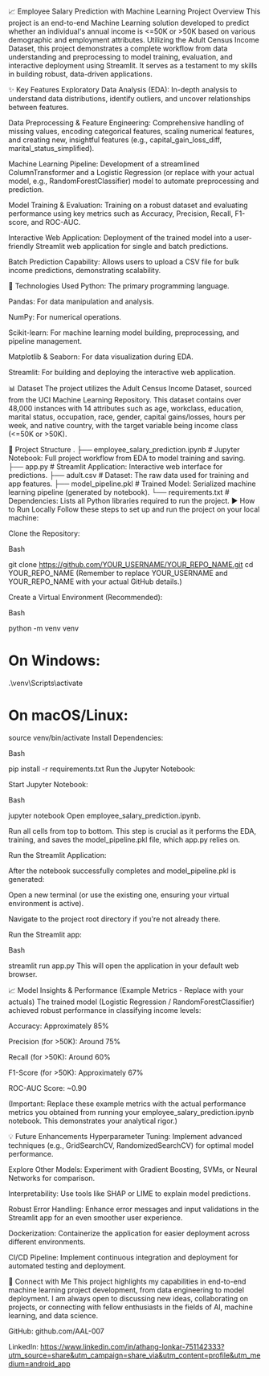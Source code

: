 📈 Employee Salary Prediction with Machine Learning
Project Overview
This project is an end-to-end Machine Learning solution developed to predict whether an individual's annual income is <=50K or >50K based on various demographic and employment attributes. Utilizing the Adult Census Income Dataset, this project demonstrates a complete workflow from data understanding and preprocessing to model training, evaluation, and interactive deployment using Streamlit. It serves as a testament to my skills in building robust, data-driven applications.

✨ Key Features
Exploratory Data Analysis (EDA): In-depth analysis to understand data distributions, identify outliers, and uncover relationships between features.

Data Preprocessing & Feature Engineering: Comprehensive handling of missing values, encoding categorical features, scaling numerical features, and creating new, insightful features (e.g., capital_gain_loss_diff, marital_status_simplified).

Machine Learning Pipeline: Development of a streamlined ColumnTransformer and a Logistic Regression (or replace with your actual model, e.g., RandomForestClassifier) model to automate preprocessing and prediction.

Model Training & Evaluation: Training on a robust dataset and evaluating performance using key metrics such as Accuracy, Precision, Recall, F1-score, and ROC-AUC.

Interactive Web Application: Deployment of the trained model into a user-friendly Streamlit web application for single and batch predictions.

Batch Prediction Capability: Allows users to upload a CSV file for bulk income predictions, demonstrating scalability.

🚀 Technologies Used
Python: The primary programming language.

Pandas: For data manipulation and analysis.

NumPy: For numerical operations.

Scikit-learn: For machine learning model building, preprocessing, and pipeline management.

Matplotlib & Seaborn: For data visualization during EDA.

Streamlit: For building and deploying the interactive web application.

📊 Dataset
The project utilizes the Adult Census Income Dataset, sourced from the UCI Machine Learning Repository. This dataset contains over 48,000 instances with 14 attributes such as age, workclass, education, marital status, occupation, race, gender, capital gains/losses, hours per week, and native country, with the target variable being income class (<=50K or >50K).

📂 Project Structure
.
├── employee_salary_prediction.ipynb   # Jupyter Notebook: Full project workflow from EDA to model training and saving.
├── app.py                             # Streamlit Application: Interactive web interface for predictions.
├── adult.csv                          # Dataset: The raw data used for training and app features.
├── model_pipeline.pkl                 # Trained Model: Serialized machine learning pipeline (generated by notebook).
└── requirements.txt                   # Dependencies: Lists all Python libraries required to run the project.
▶️ How to Run Locally
Follow these steps to set up and run the project on your local machine:

Clone the Repository:

Bash

git clone https://github.com/YOUR_USERNAME/YOUR_REPO_NAME.git
cd YOUR_REPO_NAME
(Remember to replace YOUR_USERNAME and YOUR_REPO_NAME with your actual GitHub details.)

Create a Virtual Environment (Recommended):

Bash

python -m venv venv
# On Windows:
.\venv\Scripts\activate
# On macOS/Linux:
source venv/bin/activate
Install Dependencies:

Bash

pip install -r requirements.txt
Run the Jupyter Notebook:

Start Jupyter Notebook:

Bash

jupyter notebook
Open employee_salary_prediction.ipynb.

Run all cells from top to bottom. This step is crucial as it performs the EDA, training, and saves the model_pipeline.pkl file, which app.py relies on.

Run the Streamlit Application:

After the notebook successfully completes and model_pipeline.pkl is generated:

Open a new terminal (or use the existing one, ensuring your virtual environment is active).

Navigate to the project root directory if you're not already there.

Run the Streamlit app:

Bash

streamlit run app.py
This will open the application in your default web browser.

📈 Model Insights & Performance (Example Metrics - Replace with your actuals)
The trained model (Logistic Regression / RandomForestClassifier) achieved robust performance in classifying income levels:

Accuracy: Approximately 85%

Precision (for >50K): Around 75%

Recall (for >50K): Around 60%

F1-Score (for >50K): Approximately 67%

ROC-AUC Score: ~0.90

(Important: Replace these example metrics with the actual performance metrics you obtained from running your employee_salary_prediction.ipynb notebook. This demonstrates your analytical rigor.)

💡 Future Enhancements
Hyperparameter Tuning: Implement advanced techniques (e.g., GridSearchCV, RandomizedSearchCV) for optimal model performance.

Explore Other Models: Experiment with Gradient Boosting, SVMs, or Neural Networks for comparison.

Interpretability: Use tools like SHAP or LIME to explain model predictions.

Robust Error Handling: Enhance error messages and input validations in the Streamlit app for an even smoother user experience.

Dockerization: Containerize the application for easier deployment across different environments.

CI/CD Pipeline: Implement continuous integration and deployment for automated testing and deployment.

🤝 Connect with Me
This project highlights my capabilities in end-to-end machine learning project development, from data engineering to model deployment. I am always open to discussing new ideas, collaborating on projects, or connecting with fellow enthusiasts in the fields of AI, machine learning, and data science.

GitHub: github.com/AAL-007

LinkedIn: https://www.linkedin.com/in/athang-lonkar-751142333?utm_source=share&utm_campaign=share_via&utm_content=profile&utm_medium=android_app
